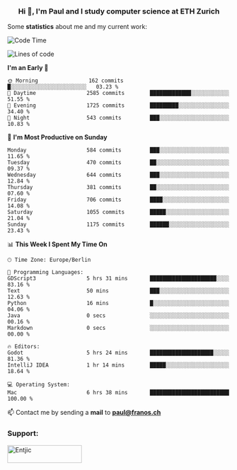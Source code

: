 <h3 align="center">Hi 👋, I'm Paul and I study computer science at ETH Zurich</h3>


Some **statistics** about me and my current work:

<!--START_SECTION:waka-->
![Code Time](http://img.shields.io/badge/Code%20Time-1%2C473%20hrs%2031%20mins-blue)

![Lines of code](https://img.shields.io/badge/From%20Hello%20World%20I%27ve%20Written-2.8%20million%20lines%20of%20code-blue)

**I'm an Early 🐤** 

```text
🌞 Morning                162 commits         █░░░░░░░░░░░░░░░░░░░░░░░░   03.23 % 
🌆 Daytime                2585 commits        █████████████░░░░░░░░░░░░   51.55 % 
🌃 Evening                1725 commits        █████████░░░░░░░░░░░░░░░░   34.40 % 
🌙 Night                  543 commits         ███░░░░░░░░░░░░░░░░░░░░░░   10.83 % 
```
📅 **I'm Most Productive on Sunday** 

```text
Monday                   584 commits         ███░░░░░░░░░░░░░░░░░░░░░░   11.65 % 
Tuesday                  470 commits         ██░░░░░░░░░░░░░░░░░░░░░░░   09.37 % 
Wednesday                644 commits         ███░░░░░░░░░░░░░░░░░░░░░░   12.84 % 
Thursday                 381 commits         ██░░░░░░░░░░░░░░░░░░░░░░░   07.60 % 
Friday                   706 commits         ████░░░░░░░░░░░░░░░░░░░░░   14.08 % 
Saturday                 1055 commits        █████░░░░░░░░░░░░░░░░░░░░   21.04 % 
Sunday                   1175 commits        ██████░░░░░░░░░░░░░░░░░░░   23.43 % 
```


📊 **This Week I Spent My Time On** 

```text
🕑︎ Time Zone: Europe/Berlin

💬 Programming Languages: 
GDScript3                5 hrs 31 mins       █████████████████████░░░░   83.16 % 
Text                     50 mins             ███░░░░░░░░░░░░░░░░░░░░░░   12.63 % 
Python                   16 mins             █░░░░░░░░░░░░░░░░░░░░░░░░   04.06 % 
Java                     0 secs              ░░░░░░░░░░░░░░░░░░░░░░░░░   00.16 % 
Markdown                 0 secs              ░░░░░░░░░░░░░░░░░░░░░░░░░   00.00 % 

🔥 Editors: 
Godot                    5 hrs 24 mins       ████████████████████░░░░░   81.36 % 
IntelliJ IDEA            1 hr 14 mins        █████░░░░░░░░░░░░░░░░░░░░   18.64 % 

💻 Operating System: 
Mac                      6 hrs 38 mins       █████████████████████████   100.00 % 
```


<!--END_SECTION:waka-->

📫 Contact me by sending a **mail** to **paul@franos.ch**

<h3 align="left">Support:</h3>
<p><a href="https://ko-fi.com/Entjic"> <img align="left" src="https://cdn.ko-fi.com/cdn/kofi3.png?v=3" height="40" width="168" alt="Entjic" /></a></p>
